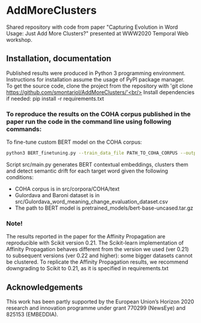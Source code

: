 # AddMoreClusters #
Shared repository with code from paper "Capturing Evolution in Word Usage: Just Add More Clusters?" presented at WWW2020 Temporal Web workshop.

## Installation, documentation ##

Published results were produced in Python 3 programming environment. Instructions for installation assume the usage of PyPI package manager.<br/>
To get the source code, clone the project from the repository with 'git clone https://github.com/smontariol/AddMoreClusters/'<br/>
Install dependencies if needed: pip install -r requirements.txt

### To reproduce the results on the COHA corpus published in the paper run the code in the command line using following commands: ###

To fine-tune custom BERT model on the COHA corpus:<br/>
```bash
python3 BERT_finetuning.py --train_data_file PATH_TO_COHA_CORPUS --output_dir PATH_TO_SAVED_MODEL --model_type bert --mlm --do_train --num_train_epochs 5 --per_gpu_train_batch_size 8 --model_name_or_path bert-base-uncased
```


Script src/main.py generates BERT contextual embeddings, clusters them and detect semantic drift for each target word given the following conditions:
 - COHA corpus is in src/corpora/COHA/text
 - Gulordava and Baroni dataset is in src/Gulordava_word_meaning_change_evaluation_dataset.csv
 - The path to BERT model is pretrained_models/bert-base-uncased.tar.gz
 
### Note!

The results reported in the paper for the Affinity Propagation are reproducible with Scikit version 0.21. The Scikit-learn implementation of Affinity Propagation behaves different from the version we used (ver 0.21) to subsequent versions (ver 0.22 and higher): some bigger datasets cannot be clustered. To replicate the Affinity Propagation results, we recommend downgrading to Scikit to 0.21, as it is specified in requirements.txt

## Acknowledgements
This work has been partly supported by the European Union’s Horizon 2020 research and innovation programme under grant 770299 (NewsEye) and 825153 (EMBEDDIA).


